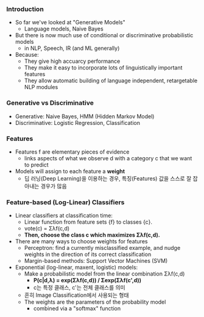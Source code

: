 ### Introduction

* So far we've looked at "Generative Models"
    * Language models, Naive Bayes
* But there is now much use of conditional or discriminative probabilistic models
    * in NLP, Speech, IR (and ML generally)
* Because:
    * They give high accuarcy performance
    * They make it easy to incorporate lots of linguistically important features
    * They allow automatic building of language independent, retargetable NLP modules

### Generative vs Discriminative

* Generative: Naive Bayes, HMM (Hidden Markov Model)
* Discriminative: Logistic Regression, Classification

### Features

* Features f are elementary pieces of evidence
     * links aspects of what we observe d with a category c that we want to predict
* Models will assign to each feature a <b>weight</b>
    * 딥 러닝(Deep Learning)을 이용하는 경우, 특징(Features) 값을 스스로 잘 잡아내는 경우가 많음

### Feature-based (Log-Linear) Classifiers

* Linear classifiers at classification time:
    * Linear function from feature sets {f} to classes {c}.
    * vote(c) = Σλf(c,d)
    * <b>Then, choose the class c which maximizes Σλf(c,d).</b>
* There are many ways to choose weights for features
    * Perceptron: find a currently misclassified example, and nudge weights in the direction of its correct classification
    * Margin-based methods: Support Vector Machines (SVM)
* Exponential (log-linear, maxent, logistic) models:
    * Make a probabilistic model from the linear combination Σλf(c,d)
        * <b>P(c|d,λ) = exp(Σλf(c,d)) / Σexp(Σλf(c',d))</b>
        * c는 특정 클래스, c'는 전체 클래스를 의미
    * 흔히 Image Classification에서 사용되는 형태
    * The weights are the parameters of the probability model
        * combined via a "softmax" function
